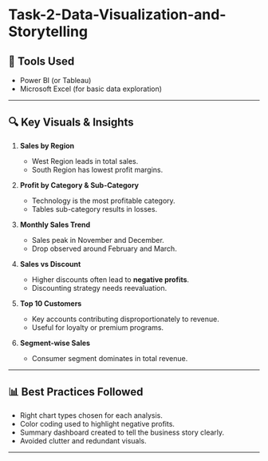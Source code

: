 # Task-2-Data-Visualization-and-Storytelling

## 🔧 Tools Used
- Power BI (or Tableau)
- Microsoft Excel (for basic data exploration)

---

## 🔍 Key Visuals & Insights

1. **Sales by Region**
   - West Region leads in total sales.
   - South Region has lowest profit margins.

2. **Profit by Category & Sub-Category**
   - Technology is the most profitable category.
   - Tables sub-category results in losses.

3. **Monthly Sales Trend**
   - Sales peak in November and December.
   - Drop observed around February and March.

4. **Sales vs Discount**
   - Higher discounts often lead to **negative profits**.
   - Discounting strategy needs reevaluation.

5. **Top 10 Customers**
   - Key accounts contributing disproportionately to revenue.
   - Useful for loyalty or premium programs.

6. **Segment-wise Sales**
   - Consumer segment dominates in total revenue.

---

## 📊 Best Practices Followed
- Right chart types chosen for each analysis.
- Color coding used to highlight negative profits.
- Summary dashboard created to tell the business story clearly.
- Avoided clutter and redundant visuals.

---
